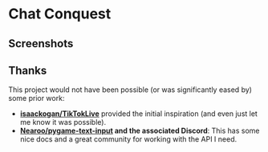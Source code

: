 # Chat Conquest
## Screenshots
## Thanks
This project would not have been possible (or was significantly eased by) some prior work:

- **[isaackogan/TikTokLive](https://github.com/RumbleMike/ValorantStreamOverlay)** provided the initial inspiration (and even just let me know it was possible).
- **[Nearoo/pygame-text-input](https://github.com/RumbleMike/ValorantClientAPI) and the associated Discord**: This has some nice docs and a great community for working with the API I need.
